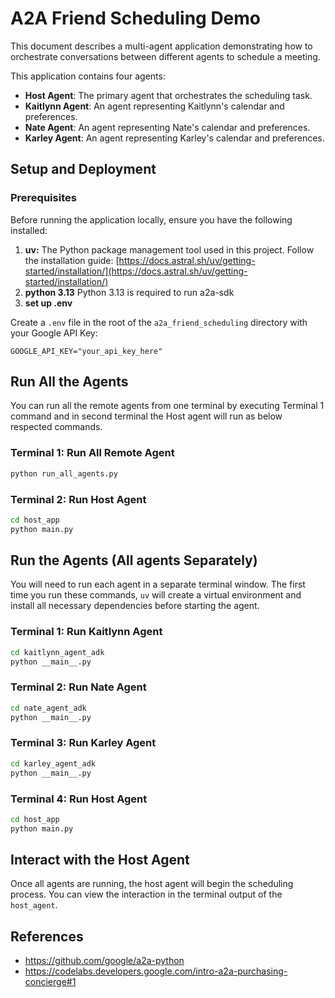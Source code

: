 # A2A Friend Scheduling Demo
This document describes a multi-agent application demonstrating how to orchestrate conversations between different agents to schedule a meeting.

This application contains four agents:
*   **Host Agent**: The primary agent that orchestrates the scheduling task.
*   **Kaitlynn Agent**: An agent representing Kaitlynn's calendar and preferences.
*   **Nate Agent**: An agent representing Nate's calendar and preferences.
*   **Karley Agent**: An agent representing Karley's calendar and preferences.

## Setup and Deployment

### Prerequisites

Before running the application locally, ensure you have the following installed:

1. **uv:** The Python package management tool used in this project. Follow the installation guide: [https://docs.astral.sh/uv/getting-started/installation/](https://docs.astral.sh/uv/getting-started/installation/)
2. **python 3.13** Python 3.13 is required to run a2a-sdk 
3. **set up .env** 

Create a `.env` file in the root of the `a2a_friend_scheduling` directory with your Google API Key:
```
GOOGLE_API_KEY="your_api_key_here" 
```

## Run All the Agents

You can run all the remote agents from one terminal by executing Terminal 1 command and in second terminal the Host agent will run as below respected commands.

### Terminal 1: Run All Remote Agent
```bash
python run_all_agents.py
```

### Terminal 2: Run Host Agent
```bash
cd host_app
python main.py      
```

## Run the Agents (All agents Separately)
You will need to run each agent in a separate terminal window. The first time you run these commands, `uv` will create a virtual environment and install all necessary dependencies before starting the agent.

### Terminal 1: Run Kaitlynn Agent
```bash
cd kaitlynn_agent_adk
python __main__.py
```

### Terminal 2: Run Nate Agent
```bash
cd nate_agent_adk
python __main__.py
```

### Terminal 3: Run Karley Agent
```bash
cd karley_agent_adk
python __main__.py
```

### Terminal 4: Run Host Agent
```bash
cd host_app
python main.py      
```

## Interact with the Host Agent

Once all agents are running, the host agent will begin the scheduling process. You can view the interaction in the terminal output of the `host_agent`.

## References
- https://github.com/google/a2a-python
- https://codelabs.developers.google.com/intro-a2a-purchasing-concierge#1
